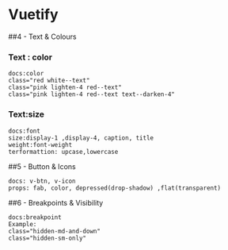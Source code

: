 # Vuetify

##4 - Text & Colours

### Text : color
```
docs:color
class="red white--text"
class="pink lighten-4 red--text"
class="pink lighten-4 red--text text--darken-4"
```

### Text:size
```
docs:font
size:display-1 ,display-4, caption, title
weight:font-weight
terformattion: upcase,lowercase
```

##5 - Button & Icons
```
docs: v-btn, v-icon
props: fab, color, depressed(drop-shadow) ,flat(transparent)

```

##6 - Breakpoints & Visibility

```
docs:breakpoint 
Example:
class="hidden-md-and-down"
class="hidden-sm-only"

```


